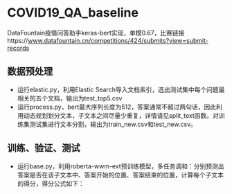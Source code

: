 # COVID19_QA_baseline
DataFountain疫情问答助手keras-bert实现，单模0.67，比赛链接https://www.datafountain.cn/competitions/424/submits?view=submit-records
## 数据预处理
* 运行elastic.py，利用Elastic Search导入文档索引，选出测试集中每个问题最相关的五个文档，输出为test_top5.csv  
* 运行process.py，bert最大序列长度为512，答案通常不超过两句话，因此利用动态规划划分文本，子文本之间尽量少重复，详情请见split_text函数。对训练集测试集进行文本分割，输出为train_new.csv和test_new.csv。
## 训练、验证、测试
* 运行base.py，利用roberta-wwm-ext预训练模型，多任务调和：分别预测出答案是否在该子文本中、答案开始的位置、答案结束的位置，计算每个子文本的得分，得分公式如下：

